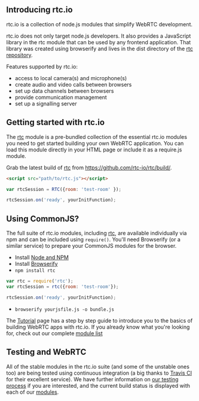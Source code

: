 ## Introducing rtc.io

rtc.io is a collection of node.js modules that simplify WebRTC development.

rtc.io does not only target node.js developers. It also provides a JavaScript library in the rtc module that can be used by any frontend application. That library was created using browserify and lives in the dist directory of the [rtc repository](https://github.com/rtc-io/rtc).

Features supported by rtc.io:

- access to local camera(s) and microphone(s)
- create audio and video calls between browsers
- set up data channels between browsers
- provide communication management
- set up a signalling server


## Getting started with rtc.io

The [rtc](module-rtc.html) module is a pre-bundled collection of the essential rtc.io modules you need to get started building your own WebRTC application. You can load this module directly in your HTML page or include it as a require.js module.

Grab the latest build of [rtc](module-rtc.html) from https://github.com/rtc-io/rtc/build/.

```html
<script src="path/to/rtc.js"></script>
```

```js
var rtcSession = RTC({room: 'test-room' });

rtcSession.on('ready', yourInitFunction);
```

## Using CommonJS?

The full suite of rtc.io modules, including [rtc](module-rtc.html), are available individually via npm and can be included using `require()`. You'll need Browserify (or a similar service) to prepare your CommonJS modules for the browser.

- Install [Node and NPM](https://www.npmjs.org/)
- Install [Browserify](http://http://browserify.org/)
- `npm install rtc`

```js
var rtc = require('rtc');
var rtcSession = rtc({room: 'test-room'});

rtcSession.on('ready', yourInitFunction);
```

- `browserify yourjsfile.js -o bundle.js`

The [Tutorial](tutorials.html) page has a step by step guide to introduce you to the basics of building WebRTC apps with rtc.io. If you already know what you're looking for, check out our complete [module list](modules.html)

## Testing and WebRTC

All of the stable modules in the rtc.io suite (and some of the unstable ones too) are being tested using continuous integration (a big thanks to [Travis CI](https://travis-ci.org/) for their excellent service).  We have further information on [our testing process](testing-process.html) if you are interested, and the current build status is displayed with each of our [modules](modules.html).